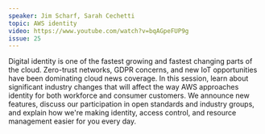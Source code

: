 ```yaml
---
speaker: Jim Scharf, Sarah Cechetti
topic: AWS identity
video: https://www.youtube.com/watch?v=bqAGpeFUP9g
issue: 25
---
```


Digital identity is one of the fastest growing and fastest changing parts of the cloud. Zero-trust networks, GDPR concerns, and new IoT opportunities have been dominating cloud news coverage. In this session, learn about significant industry changes that will affect the way AWS approaches identity for both workforce and consumer customers. We announce new features, discuss our participation in open standards and industry groups, and explain how we're making identity, access control, and resource management easier for you every day.
